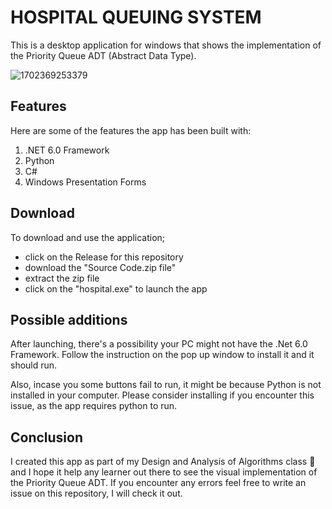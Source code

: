 # HOSPITAL QUEUING SYSTEM

This is a desktop application for windows that shows the implementation of the Priority Queue ADT (Abstract Data Type). 

![1702369253379](https://github.com/mulwa06/Hospital-Queueing-System/assets/91142002/7768896d-614b-4922-b86f-8fb9604ca3cb)

## Features

Here are some of the features the app has been built with:

1. .NET 6.0 Framework
2. Python
3. C#
4. Windows Presentation Forms

## Download

To download and use the application; 
- click on the Release for this repository
- download the "Source Code.zip file"
- extract the zip file
- click on the "hospital.exe" to launch the app

## Possible additions

After launching, there's a possibility your PC might not have the .Net 6.0 Framework. Follow the instruction on the pop up window to install it and it should run.

Also, incase you some buttons fail to run, it might be because Python is not installed in your computer. Please consider installing if you encounter this issue, as the app requires python to run.

## Conclusion

I created this app as part of my Design and Analysis of Algorithms class 💯 and I hope it help any learner out there to see the visual implementation of the Priority Queue ADT.
If you encounter any errors feel free to write an issue on this repository, I will check it out.
